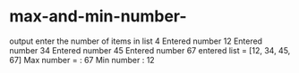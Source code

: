 # max-and-min-number-
output
enter the number of items in list 4
Entered number 12
Entered number 34
Entered number 45
Entered number 67
entered list = [12, 34, 45, 67]
Max number = : 67 
Min number : 12
